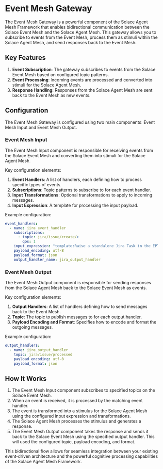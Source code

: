 # Event Mesh Gateway

The Event Mesh Gateway is a powerful component of the Solace Agent Mesh Framework that enables bidirectional communication between the Solace Event Mesh and the Solace Agent Mesh. This gateway allows you to subscribe to events from the Event Mesh, process them as stimuli within the Solace Agent Mesh, and send responses back to the Event Mesh.

## Key Features

1. **Event Subscription**: The gateway subscribes to events from the Solace Event Mesh based on configured topic patterns.
2. **Event Processing**: Incoming events are processed and converted into stimuli for the Solace Agent Mesh.
3. **Response Handling**: Responses from the Solace Agent Mesh are sent back to the Event Mesh as new events.

## Configuration

The Event Mesh Gateway is configured using two main components: Event Mesh Input and Event Mesh Output.

### Event Mesh Input

The Event Mesh Input component is responsible for receiving events from the Solace Event Mesh and converting them into stimuli for the Solace Agent Mesh.

Key configuration elements:

1. **Event Handlers**: A list of handlers, each defining how to process specific types of events.
2. **Subscriptions**: Topic patterns to subscribe to for each event handler.
3. **Input Transformations**: Optional transformations to apply to incoming messages.
4. **Input Expression**: A template for processing the input payload.

Example configuration:

```yaml
event_handlers:
  - name: jira_event_handler
    subscriptions:
      - topic: jira/issue/create/>
        qos: 1
    input_expression: "template:Raise a standalone Jira Task in the EPT project that tracks the work to triage this newly created issue below. It must be in the EPT project and it should not link to any issues. Here is the new issue:{{text://input.payload}}"
    payload_encoding: utf-8
    payload_format: json
    output_handler_name: jira_output_handler
```

### Event Mesh Output

The Event Mesh Output component is responsible for sending responses from the Solace Agent Mesh back to the Solace Event Mesh as events.

Key configuration elements:

1. **Output Handlers**: A list of handlers defining how to send messages back to the Event Mesh.
2. **Topic**: The topic to publish messages to for each output handler.
3. **Payload Encoding and Format**: Specifies how to encode and format the outgoing messages.

Example configuration:

```yaml
output_handlers:
  - name: jira_output_handler
    topic: jira/issue/processed
    payload_encoding: utf-8
    payload_format: json
```

## How It Works

1. The Event Mesh Input component subscribes to specified topics on the Solace Event Mesh.
2. When an event is received, it is processed by the matching event handler.
3. The event is transformed into a stimulus for the Solace Agent Mesh using the configured input expression and transformations.
4. The Solace Agent Mesh processes the stimulus and generates a response.
5. The Event Mesh Output component takes the response and sends it back to the Solace Event Mesh using the specified output handler. This will used the configured topic, payload encoding, and format.

This bidirectional flow allows for seamless integration between your existing event-driven architecture and the powerful cognitive processing capabilities of the Solace Agent Mesh Framework.
